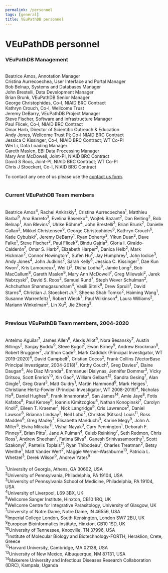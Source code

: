 ```yaml
---
permalink: /personnel
tags: [general]
title: VEuPathDB personnel
---
```

<h1>VEuPathDB personnel</h1>

<div class="static-content">

<h3>VEuPathDB Management</h3><br>

<div>
Beatrice Amos, Annotation Manager<br>
Cristina Aurrecoechea, User Interface and Portal Manager<br>
Bob Belnap, Systems and Databases Manager<br>
John Brestelli, Data Development Manager<br>
Brian Brunk, VEuPathDB Senior Manager<br>
George Christophides, Co-I, NIAID BRC Contract<br>
Kathryn Crouch, Co-I, Wellcome Trust<br>
Jeremy DeBarry, VEuPathDB Project Manager<br>
Steve Fischer, Software and Infrastructure Manager<br>
Paul Flicek, Co-I, NIAID BRC Contract<br>
Omar Harb, Director of Scientific Outreach & Education<br>
Andy Jones, Wellcome Trust PI; Co-I NIAID BRC Contract <br>
Jessica C Kissinger, Co-I, NIAID BRC Contract; WT Co-PI<br>
Wei Li, Data Loading Manager<br>
Gareth Maslen, EBI Data Processing Manager<br>
Mary Ann McDowell, Joint-PI, NIAID BRC Contract<br>
David S Roos, Joint-PI, NIAID BRC Contract; WT Co-PI<br>
Chris J Stoeckert, Co-I, NIAID BRC Contract<br>
    
To contact any one of us please use the <a href="/a/app/contact-us">contact us form</a>.<br><br>

<h3>Current VEuPathDB Team members</h3>
    <br>
    Beatrice Amos<sup>4</sup>, Rachel Ankirskiy<sup>1</sup>, Cristina Aurrecoechea<sup>1</sup>, Matthieu Barba<sup>9</sup>, Ana Barreto<sup>3</sup>, Evelina Basenko<sup>4</sup>, Wojtek Bazant<sup>2</sup>, Dan Beiting<sup>2</sup>, Bob Belnap<sup>1</sup>, Ann Blevins<sup>2</sup>, Ulrike B&#246;hme<sup>4</sup>, John Brestelli<sup>3</sup>, Brian Brunk<sup>2</sup>, Danielle Callan<sup>2</sup>, Mikkel Christensen<sup>9</sup>, George Christophides<sup>8</sup>, Kathryn Crouch<sup>6</sup>, Katie Cybulski<sup>7</sup>, Jeremy DeBarry<sup>1</sup>, Ryan Doherty<sup>3</sup>, Yikun Duan<sup>2</sup>, Dave Falke<sup>1</sup>, Steve Fischer<sup>3</sup>, Paul Flicek<sup>9</sup>, Bindu Gajria<sup>2</sup>, Gloria I. Giraldo-Calderón<sup>7</sup>, Omar S. Harb<sup>2</sup>, Elizabeth Harper<sup>2</sup>, Danica Helb<sup>2</sup>, Mark Hickman<sup>2</sup>, Connor Howington<sup>7</sup>, Sufen Hu<sup>2</sup>, Jay Humphrey<sup>1</sup>, John Iodice<sup>3</sup>, Andy Jones<sup>4</sup>, John Judkins<sup>2</sup>, Sarah Kelly<sup>8</sup>, Jessica C. Kissinger<sup>1</sup>, Dae Kun Kwon<sup>7</sup>, Kris Lamoureux<sup>1</sup>, Wei Li<sup>2</sup>, Disha Lodha<sup>9</sup>, Jamie Long<sup>2</sup>, Bob MacCallum<sup>8</sup>, Gareth Maslen<sup>9</sup>, Mary Ann McDowell<sup>7</sup>, Greg Milewski<sup>2</sup>,  Jarek Nabrzyski<sup>7</sup>, David S. Roos<sup>2</sup>, Samuel Rund<sup>7</sup>, Steph Wever Schulman<sup>2</sup>, Achchuthan Shanmugasundram<sup>4</sup>, Vasili Sitnik<sup>9</sup>, Drew Spruill<sup>1</sup>, David Starns<sup>4</sup>, Christian J. Stoeckert Jr.<sup>3</sup>, Sheena Shah Tomko<sup>2</sup>, Haiming Wang<sup>1</sup>, Susanne Warrenfeltz<sup>1</sup>, Robert Wieck<sup>7</sup>, Paul Wilkinson<sup>4</sup>, Laura Williams<sup>2</sup>, Mariann Winkelman<sup>2</sup>, Lin Xu<sup>2</sup>, Jie Zheng<sup>3</sup>.
    <br><br>
<h3>Previous VEuPathDB Team members, 2004-2020</h3>
<br>
    Antelmo Aguilar<sup>7</sup>, James Allen<sup>9</sup>, Alexis Allot<sup>9</sup>, Nora Besansky<sup>7</sup>, Austin Billings<sup>2</sup>, Sanjay Boddu<sup>9</sup>, Steve Bogol<sup>7</sup>, Ewan Birney<sup>9</sup>, Andrew Brockman<sup>8</sup>, Robert Bruggner<sup>7</sup>, Ja'Shon Cade<sup>3</sup>, Mark Caddick (Principal Investigator, WT 2019-2020)<sup>4</sup>, David Campbell<sup>7</sup>, Cristian Cocos<sup>2</sup>, Frank Collins (VectorBase Principal Investigator, 2004-2018)<sup>7</sup>, Kathy Couch<sup>1</sup>, Greg Davies<sup>7</sup>, Elaine Daugan<sup>4</sup>, Ale Diaz Miranda<sup>2</sup>, Emmanuel Dialynas, Jennifer Dommer<sup>3</sup>, Vicky Dritsou, Scott Emrich<sup>10</sup>, Xin Gao<sup>2</sup>, William Gelbart<sup>12</sup>, Sandra Gesing<sup>7</sup>, Alan Gingle<sup>1</sup>, Greg Grant<sup>3</sup>, Matt Guidry<sup>1</sup>, Martin Hammond<sup>9</sup>, Mark Heiges<sup>1</sup>, Christiane Hertz-Fowler (Principal Investigator, WT 2008-2019)<sup>4</sup>, Nicholas Ho<sup>8</sup>, Daniel Hughes<sup>9</sup>, Frank Innamorato<sup>3</sup>, San James<sup>14</sup>, Amie Jaye<sup>8</sup>, Fotis Kafatos<sup>8</sup>, Paul Kersey<sup>9</sup>, Ioannis Kimitzoglou<sup>8</sup>, Nathan Konopinski<sup>7</sup>, Carolyn Knoll<sup>2</sup>, Eileen T. Kraemer<sup>1</sup>, Nick Langridge<sup>9</sup>, Cris Lawrence<sup>2</sup>, Daniel Lawson<sup>8</sup>, Brianna Lindsay<sup>2</sup>, Neil Lobo<sup>7</sup>, Christos (Kitsos) Louis<sup>11</sup>, Ross Madden<sup>6</sup>, Greg Madey<sup>7</sup>, Elisabetta Manduchi<sup>3</sup>, Karine Megy<sup>9</sup>, John A. Miller<sup>6</sup>, Elvira Mitraka<sup>11</sup>, Vishal Nayak<sup>3</sup>, Cary Pennington<sup>1</sup>, Deborah F. Pinney<sup>3</sup>, Brian Pitts<sup>1</sup>, Jane A.Pulman<sup>4</sup>, Caleb Reinking<sup>7</sup>, Seth Redmon, Chris Ross<sup>1</sup>, Andrew Sheehan<sup>7</sup>, Fatima Silva<sup>4</sup>, Ganesh Srinivasamoorthy<sup>1</sup>, Scott Szakonyi<sup>7</sup>, Pantelis Toplais<sup>11</sup>, Ryan Thibodeau<sup>1</sup>, Charles Treatman<sup>2</sup>, Betsy Wenthe<sup>1</sup>, Matt Vander Werf<sup>7</sup>, Maggie Werner-Washburne<sup>13</sup>, Patricia L. Whetzel<sup>3</sup>, Derek Wilson<sup>9</sup>, Andrew Yates<sup>9</sup>
    <br><br>
    <sup>1</sup>University of Georgia, Athens, GA 30602, USA<br>
<sup>2</sup>University of Pennsylvania, Philadelphia, PA 19104, USA<br>
<sup>3</sup>University of Pennsylvania School of Medicine, Philadelphia, PA 19104, USA<br>
<sup>4</sup>University of Liverpool, L69 3BX, UK<br>
<sup>5</sup>Wellcome Sanger Institute, Hinxton, CB10 1RQ, UK<br>
<sup>6</sup>Wellcome Centre for Integrative Parasitology, University of Glasgow, UK<br>
<sup>7</sup>University of Notre Dame, Notre Dame, IN  46556, USA<br>
<sup>8</sup>Imperial College London, South Kensington, London SW7 2BU, UK<br>
<sup>9</sup>European Bioinformatics Institute, Hinxton, CB10 1SD, UK<br>
<sup>10</sup>University of Tennessee, Knoxville, TN 37996, USA<br>
<sup>11</sup>Institute of Molecular Biology and Biotechnology-FORTH, Heraklion, Crete, Greece<br>
<sup>12</sup>Harvard University, Cambridge, MA 02138, USA<br>
<sup>13</sup>University of New Mexico, Albuquerque, NM 87131, USA<br>
<sup>14</sup>Makerere University and Infectious Diseases Research Collaboration (IDRC), Kampala, Uganda<br>
</div>
